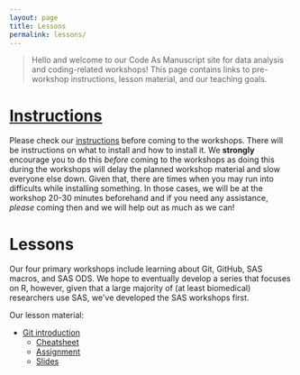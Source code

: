 ```yaml
---
layout: page
title: Lessons
permalink: lessons/
---
```


> Hello and welcome to our Code As Manuscript site for data analysis
> and coding-related workshops!  This page contains links to
> pre-workshop instructions, lesson material, and our teaching goals.

# [Instructions](lessons/instructions/index.html) #

Please check our [instructions](lessons/instructions/index.html)
before coming to the workshops.  There will be instructions on what to
install and how to install it.  We **strongly** encourage you to do
this *before* coming to the workshops as doing this during the
workshops will delay the planned workshop material and slow everyone
else down.  Given that, there are times when you may run into
difficults while installing something.  In those cases, we will be at
the workshop 20-30 minutes beforehand and if you need any assistance,
*please* coming then and we will help out as much as we can!

# Lessons #

Our four primary workshops include learning about Git, GitHub, SAS
macros, and SAS ODS.  We hope to eventually develop a series that
focuses on R, however, given that a large majority of (at least
biomedical) researchers use SAS, we've developed the SAS workshops
first.

Our lesson material:

* [Git introduction](git/index.html)
    * [Cheatsheet](git/cheatsheet/index.html)
    * [Assignment](git/assignment/index.html)
    * [Slides](git/slides/index.html)
